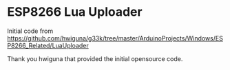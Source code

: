 # ESP8266 Lua Uploader

Initial code from
https://github.com/hwiguna/g33k/tree/master/ArduinoProjects/Windows/ESP8266_Related/LuaUploader

Thank you hwiguna that provided the initial opensource code.
